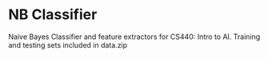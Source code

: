 # NB Classifier

Naive Bayes Classifier and feature extractors for CS440: Intro to AI. Training and testing sets included in data.zip

